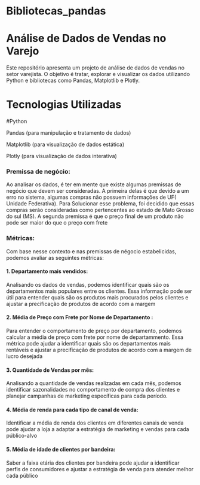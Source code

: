 # Bibliotecas_pandas

# Análise de Dados de Vendas no Varejo

Este repositório apresenta um projeto de análise de dados de vendas no setor varejista. O objetivo é tratar, explorar e visualizar os dados utilizando Python e bibliotecas como Pandas, Matplotlib e Plotly.

# Tecnologias Utilizadas

#Python

Pandas (para manipulação e tratamento de dados)

Matplotlib (para visualização de dados estática)

Plotly (para visualização de dados interativa)

### Premissa de negócio:
Ao analisar os dados, é ter em mente que existe algumas premissas de negócio que devem ser consideradas. A primeira delas é que devido a um erro no sistema, algumas compras não possuem informações de UF( Unidade Federativa). Para Solucionar esse problema, foi decidido que essas compras serão consideradas  como pertencentes ao estado de Mato Grosso do sul (MS). A segunda premissa é que o preço final de um produto não pode ser maior do que o preço com frete

### Métricas:

Com base  nesse contexto e nas premissas de négocio estabelicidas, podemos avaliar as seguintes métricas:

#### 1. Departamento mais vendidos:
Analisando os dados de vendas, podemos identificar quais são os departamentos mais populares entre os clientes. Essa informação pode ser útil para entender quais são os produtos mais procurados pelos clientes e ajustar a precificação de produtos de acordo com a margem 

#### 2. Média de Preço com Frete por Nome de Departamento : 
Para entender o comportamento de preço por departamento, podemos calcular a média de preço com frete por nome de departammento. Essa métrica pode ajudar a identificar quais são os departamentos mais rentáveis e ajustar a precificação de produtos de acordo com a margem de lucro desejada

#### 3. Quantidade de Vendas por mês:
Analisando a quantidade de vendas realizadas em cada mês, podemos identificar sazonalidades no comportamento de compra dos clientes e planejar campanhas de marketing específicas para cada período.

#### 4. Média de renda para cada tipo de canal de venda:
Identificar a média de renda dos clientes em diferentes canais de venda pode ajudar a loja a adaptar a estratégia de marketing e vendas para cada público-alvo

#### 5. Média de idade de clientes por bandeira:
Saber a faixa etária dos clientes por bandeira pode ajudar a identificar perfis de consumidores e ajustar a estratégia de venda para atender melhor cada público 








